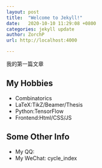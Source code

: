 ```yaml
---
layout: post
title:  "Welcome to Jekyll!"
date:   2020-10-10 11:29:08 +0800
categories: jekyll update
author: ZorchP
url: http://localhost:4000

---
```


<p>我的第一篇文章</p>




## My Hobbies

- Combinatorics
- LaTeX:TikZ/Beamer/Thesis
- Python:TensorFlow
- Frontend:Html/CSS/JS

## Some Other Info

- My QQ: 
- My WeChat: cycle_index

